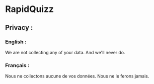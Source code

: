 # RapidQuizz

## Privacy :

### English :

We are not collecting any of your data. And we'll never do.

### Français :

Nous ne collectons aucune de vos données. Nous ne le ferons jamais.
